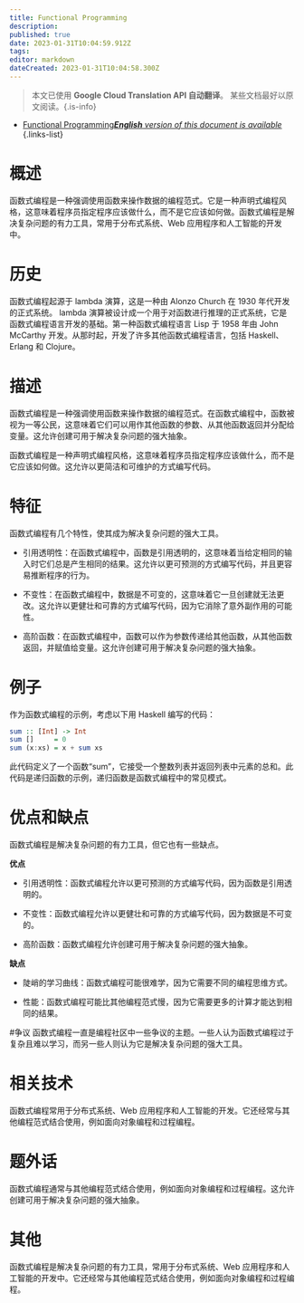 ```yaml
---
title: Functional Programming
description: 
published: true
date: 2023-01-31T10:04:59.912Z
tags: 
editor: markdown
dateCreated: 2023-01-31T10:04:58.300Z
---
```


> 本文已使用 **Google Cloud Translation API 自动翻译**。
某些文档最好以原文阅读。{.is-info}

- [Functional Programming***English** version of this document is available*](/en/Knowledge-base/Dictionary/functional-programming)
{.links-list}


# 概述
函数式编程是一种强调使用函数来操作数据的编程范式。它是一种声明式编程风格，这意味着程序员指定程序应该做什么，而不是它应该如何做。函数式编程是解决复杂问题的有力工具，常用于分布式系统、Web 应用程序和人工智能的开发中。

# 历史
函数式编程起源于 lambda 演算，这是一种由 Alonzo Church 在 1930 年代开发的正式系统。 lambda 演算被设计成一个用于对函数进行推理的正式系统，它是函数式编程语言开发的基础。第一种函数式编程语言 Lisp 于 1958 年由 John McCarthy 开发。从那时起，开发了许多其他函数式编程语言，包括 Haskell、Erlang 和 Clojure。

# 描述
函数式编程是一种强调使用函数来操作数据的编程范式。在函数式编程中，函数被视为一等公民，这意味着它们可以用作其他函数的参数、从其他函数返回并分配给变量。这允许创建可用于解决复杂问题的强大抽象。

函数式编程是一种声明式编程风格，这意味着程序员指定程序应该做什么，而不是它应该如何做。这允许以更简洁和可维护的方式编写代码。

# 特征
函数式编程有几个特性，使其成为解决复杂问题的强大工具。

* 引用透明性：在函数式编程中，函数是引用透明的，这意味着当给定相同的输入时它们总是产生相同的结果。这允许以更可预测的方式编写代码，并且更容易推断程序的行为。

* 不变性：在函数式编程中，数据是不可变的，这意味着它一旦创建就无法更改。这允许以更健壮和可靠的方式编写代码，因为它消除了意外副作用的可能性。

* 高阶函数：在函数式编程中，函数可以作为参数传递给其他函数，从其他函数返回，并赋值给变量。这允许创建可用于解决复杂问题的强大抽象。

# 例子
作为函数式编程的示例，考虑以下用 Haskell 编写的代码：

```haskell
sum :: [Int] -> Int
sum []     = 0
sum (x:xs) = x + sum xs
```

此代码定义了一个函数“sum”，它接受一个整数列表并返回列表中元素的总和。此代码是递归函数的示例，递归函数是函数式编程中的常见模式。

# 优点和缺点
函数式编程是解决复杂问题的有力工具，但它也有一些缺点。

**优点**

* 引用透明性：函数式编程允许以更可预测的方式编写代码，因为函数是引用透明的。

* 不变性：函数式编程允许以更健壮和可靠的方式编写代码，因为数据是不可变的。

* 高阶函数：函数式编程允许创建可用于解决复杂问题的强大抽象。

**缺点**

* 陡峭的学习曲线：函数式编程可能很难学，因为它需要不同的编程思维方式。

* 性能：函数式编程可能比其他编程范式慢，因为它需要更多的计算才能达到相同的结果。

#争议
函数式编程一直是编程社区中一些争议的主题。一些人认为函数式编程过于复杂且难以学习，而另一些人则认为它是解决复杂问题的强大工具。

# 相关技术
函数式编程常用于分布式系统、Web 应用程序和人工智能的开发。它还经常与其他编程范式结合使用，例如面向对象编程和过程编程。

# 题外话
函数式编程通常与其他编程范式结合使用，例如面向对象编程和过程编程。这允许创建可用于解决复杂问题的强大抽象。

# 其他
函数式编程是解决复杂问题的有力工具，常用于分布式系统、Web 应用程序和人工智能的开发中。它还经常与其他编程范式结合使用，例如面向对象编程和过程编程。